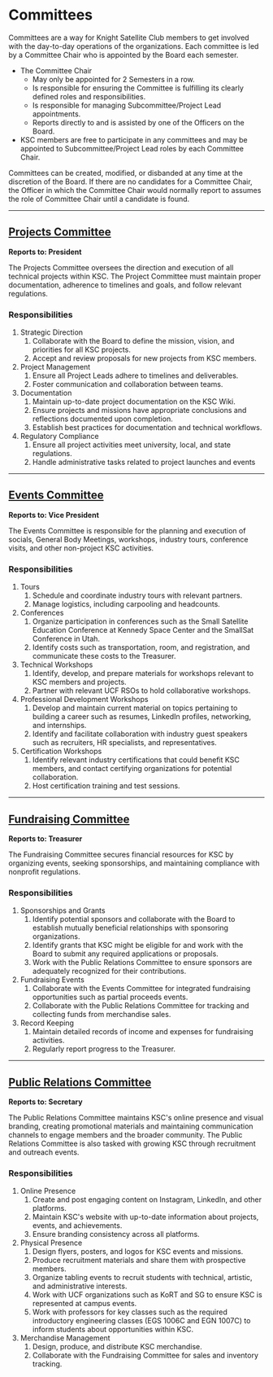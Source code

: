 # Committees

Committees are a way for Knight Satellite Club members to get involved with the day-to-day operations of the organizations. Each committee is led by a Committee Chair who is appointed by the Board each semester.

* The Committee Chair
  * May only be appointed for 2 Semesters in a row.
  * Is responsible for ensuring the Committee is fulfilling its clearly defined roles and responsibilities.
  * Is responsible for managing Subcommittee/Project Lead appointments.
  * Reports directly to and is assisted by one of the Officers on the Board.
* KSC members are free to participate in any committees and may be appointed to Subcommittee/Project Lead roles by each Committee Chair.

Committees can be created, modified, or disbanded at any time at the discretion of the Board. If there are no candidates for a Committee Chair, the Officer in which the Committee Chair would normally report to assumes the role of Committee Chair until a candidate is found.

***

## [Projects Committee](broken-reference)

**Reports to: President**

The Projects Committee oversees the direction and execution of all technical projects within KSC. The Project Committee must maintain proper documentation, adherence to timelines and goals, and follow relevant regulations.

### Responsibilities

1. Strategic Direction
   1. Collaborate with the Board to define the mission, vision, and priorities for all KSC projects.
   2. Accept and review proposals for new projects from KSC members.
2. Project Management
   1. Ensure all Project Leads adhere to timelines and deliverables.
   2. Foster communication and collaboration between teams.
3. Documentation
   1. Maintain up-to-date project documentation on the KSC Wiki.
   2. Ensure projects and missions have appropriate conclusions and reflections documented upon completion.
   3. Establish best practices for documentation and technical workflows.
4. Regulatory Compliance
   1. Ensure all project activities meet university, local, and state regulations.
   2. Handle administrative tasks related to project launches and events

***

## [Events Committee](events.md)

**Reports to: Vice President**

The Events Committee is responsible for the planning and execution of socials, General Body Meetings, workshops, industry tours, conference visits, and other non-project KSC activities.

### Responsibilities

1. Tours
   1. Schedule and coordinate industry tours with relevant partners.
   2. Manage logistics, including carpooling and headcounts.
2. Conferences
   1. Organize participation in conferences such as the Small Satellite Education Conference at Kennedy Space Center and the SmallSat Conference in Utah.
   2. Identify costs such as transportation, room, and registration, and communicate these costs to the Treasurer.
3. Technical Workshops
   1. Identify, develop, and prepare materials for workshops relevant to KSC members and projects.
   2. Partner with relevant UCF RSOs to hold collaborative workshops.
4. Professional Development Workshops
   1. Develop and maintain current material on topics pertaining to building a career such as resumes, LinkedIn profiles, networking, and internships.
   2. Identify and facilitate collaboration with industry guest speakers such as recruiters, HR specialists, and representatives.
5. Certification Workshops
   1. Identify relevant industry certifications that could benefit KSC members, and contact certifying organizations for potential collaboration.
   2. Host certification training and test sessions.

***

## [Fundraising Committee](fundraising.md)

**Reports to: Treasurer**

The Fundraising Committee secures financial resources for KSC by organizing events, seeking sponsorships, and maintaining compliance with nonprofit regulations.

### Responsibilities

1. Sponsorships and Grants
   1. Identify potential sponsors and collaborate with the Board to establish mutually beneficial relationships with sponsoring organizations.
   2. Identify grants that KSC might be eligible for and work with the Board to submit any required applications or proposals.
   3. Work with the Public Relations Committee to ensure sponsors are adequately recognized for their contributions.
2. Fundraising Events
   1. Collaborate with the Events Committee for integrated fundraising opportunities such as partial proceeds events.
   2. Collaborate with the Public Relations Committee for tracking and collecting funds from merchandise sales.
3. Record Keeping
   1. Maintain detailed records of income and expenses for fundraising activities.
   2. Regularly report progress to the Treasurer.

***

## [Public Relations Committee](public-relations.md)

**Reports to: Secretary**

The Public Relations Committee maintains KSC's online presence and visual branding, creating promotional materials and maintaining communication channels to engage members and the broader community. The Public Relations Committee is also tasked with growing KSC through recruitment and outreach events.

### Responsibilities

1. Online Presence
   1. Create and post engaging content on Instagram, LinkedIn, and other platforms.
   2. Maintain KSC's website with up-to-date information about projects, events, and achievements.
   3. Ensure branding consistency across all platforms.
2. Physical Presence
   1. Design flyers, posters, and logos for KSC events and missions.
   2. Produce recruitment materials and share them with prospective members.
   3. Organize tabling events to recruit students with technical, artistic, and administrative interests.
   4. Work with UCF organizations such as KoRT and SG to ensure KSC is represented at campus events.
   5. Work with professors for key classes such as the required introductory engineering classes (EGS 1006C and EGN 1007C) to inform students about opportunities within KSC.
3. Merchandise Management
   1. Design, produce, and distribute KSC merchandise.
   2. Collaborate with the Fundraising Committee for sales and inventory tracking.

